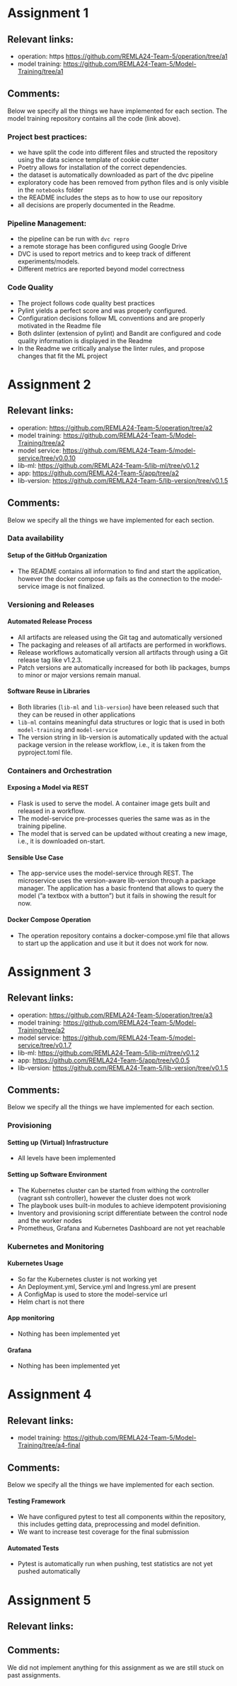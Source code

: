 # Assignment 1
## Relevant links:
- operation: https https://github.com/REMLA24-Team-5/operation/tree/a1
- model training: https://github.com/REMLA24-Team-5/Model-Training/tree/a1

## Comments:
Below we specify all the things we have implemented for each section. The model training repository contains all the code (link above).

### Project best practices: 
- we have split the code into different files and structed the repository using the data science template of cookie cutter
- Poetry allows for installation of the correct dependencies.
- the dataset is automatically downloaded as part of the dvc pipeline
- exploratory code has been removed from python files and is only visible in the `notebooks` folder
- the README includes the steps as to how to use our repository
- all decisions are properly documented in the Readme.

### Pipeline Management:
- the pipeline can be run with `dvc repro`
- a remote storage has been configured using Google Drive
- DVC is used to report metrics and to keep track of different experiments/models.
- Different metrics are reported beyond model correctness

### Code Quality
- The project follows code quality best practices
- Pylint yields a perfect score and was properly configured.
- Configuration decisions follow ML conventions and are properly motivated in the Readme file
- Both dslinter (extension of pylint) and Bandit are configured and code quality information is displayed in the Readme
- In the Readme we critically analyse the linter rules, and propose changes that fit the ML project

# Assignment 2
## Relevant links:
- operation: https://github.com/REMLA24-Team-5/operation/tree/a2
- model training: https://github.com/REMLA24-Team-5/Model-Training/tree/a2
- model service: https://github.com/REMLA24-Team-5/model-service/tree/v0.0.10
- lib-ml: https://github.com/REMLA24-Team-5/lib-ml/tree/v0.1.2
- app: https://github.com/REMLA24-Team-5/app/tree/a2
- lib-version: https://github.com/REMLA24-Team-5/lib-version/tree/v0.1.5

## Comments:
Below we specify all the things we have implemented for each section.

### Data availability
#### Setup of the GitHub Organization
- The README contains all information to find and start the application, however the docker compose up fails as the connection to the model-service image is not finalized.

### Versioning and Releases
#### Automated Release Process
- All artifacts are released using the Git tag and automatically versioned
- The packaging and releases of all artifacts are performed in workflows.
- Release workflows automatically version all artifacts through using a Git release tag like v1.2.3.
- Patch versions are automatically increased for both lib packages, bumps to minor or major versions remain manual.

#### Software Reuse in Libraries
- Both libraries (`lib-ml` and `lib-version`) have been released such that they can be reused in other applications
- `lib-ml` contains meaningful data structures or logic that is used in both `model-training` and `model-service`
- The version string in lib-version is automatically updated with the actual package version in the release workflow, i.e., it is taken from the pyproject.toml file.

### Containers and Orchestration
#### Exposing a Model via REST
- Flask is used to serve the model. A container image gets built and released in a workflow.
- The model-service pre-processes queries the same was as in the training pipeline.
- The model that is served can be updated without creating a new image, i.e., it is downloaded on-start.

#### Sensible Use Case
- The app-service uses the model-service through REST. The microservice uses the version-aware lib-version through a package manager. The application has a basic frontend that allows to query the model (”a textbox with a button”) but it fails in showing the result for now.

#### Docker Compose Operation
- The operation repository contains a docker-compose.yml file that allows to start up the application and use it but it does not work for now.

# Assignment 3
## Relevant links:
- operation: https://github.com/REMLA24-Team-5/operation/tree/a3
- model training: https://github.com/REMLA24-Team-5/Model-Training/tree/a2
- model service: https://github.com/REMLA24-Team-5/model-service/tree/v0.1.7
- lib-ml: https://github.com/REMLA24-Team-5/lib-ml/tree/v0.1.2
- app: https://github.com/REMLA24-Team-5/app/tree/v0.0.5
- lib-version: https://github.com/REMLA24-Team-5/lib-version/tree/v0.1.5

## Comments:
Below we specify all the things we have implemented for each section.

### Provisioning
#### Setting up (Virtual) Infrastructure
- All levels have been implemented  

#### Setting up Software Environment
- The Kubernetes cluster can be started from withing the controller (vagrant ssh controller), however the cluster does not work 
- The playbook uses built-in modules to achieve idempotent provisioning
- Inventory and provisioning script differentiate between the control node and the worker nodes
- Prometheus, Grafana and Kubernetes Dashboard are not yet reachable

### Kubernetes and Monitoring
#### Kubernetes Usage
- So far the Kubernetes cluster is not working yet
- An Deployment.yml, Service.yml and Ingress.yml are present 
- A ConfigMap is used to store the model-service url
- Helm chart is not there

#### App monitoring
- Nothing has been implemented yet

#### Grafana
- Nothing has been implemented yet

# Assignment 4
## Relevant links:
- model training: https://github.com/REMLA24-Team-5/Model-Training/tree/a4-final

## Comments:
Below we specify all the things we have implemented for each section.

[//]: # (This is not really under the right categories)
#### Testing Framework 
- We have configured pytest to test all components within the repository, this includes getting data, preprocessing and model definition.
- We want to increase test coverage for the final submission
#### Automated Tests
- Pytest is automatically run when pushing, test statistics are not yet pushed automatically

# Assignment 5
## Relevant links:

## Comments:
We did not implement anything for this assignment as we are still stuck on past assignments.